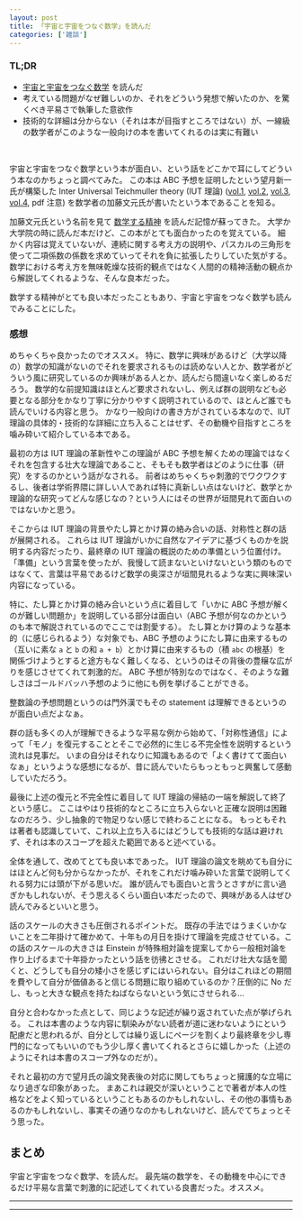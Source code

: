 ```yaml
---
layout: post
title: 「宇宙と宇宙をつなぐ数学」を読んだ
categories: ['雑談']
---
```



### TL;DR
- [宇宙と宇宙をつなぐ数学](https://www.kadokawa.co.jp/product/321802000140/) を読んだ
- 考えている問題がなぜ難しいのか、それをどういう発想で解いたのか、を驚くべき平易さで執筆した意欲作
- 技術的な詳細は分からない（それは本が目指すところではない）が、一線級の数学者がこのような一般向けの本を書いてくれるのは実に有難い
<br>

宇宙と宇宙をつなぐ数学という本が面白い、という話をどこかで耳にしてどういう本なのかちょっと調べてみた。
この本は ABC 予想を証明したという望月新一氏が構築した Inter Universal Teichmuller theory (IUT 理論) ([vol.1](http://www.kurims.kyoto-u.ac.jp/~motizuki/Inter-universal%20Teichmuller%20Theory%20I.pdf), [vol.2](http://www.kurims.kyoto-u.ac.jp/~motizuki/Inter-universal%20Teichmuller%20Theory%20II.pdf), [vol.3](http://www.kurims.kyoto-u.ac.jp/~motizuki/Inter-universal%20Teichmuller%20Theory%20III.pdf), [vol.4](http://www.kurims.kyoto-u.ac.jp/~motizuki/Inter-universal%20Teichmuller%20Theory%20IV.pdf), pdf 注意) を数学者の加藤文元氏が書いたという本であることを知る。

加藤文元氏という名前を見て [数学する精神](http://www.chuko.co.jp/shinsho/2007/09/101912.html) を読んだ記憶が蘇ってきた。
大学か大学院の時に読んだ本だけど、この本がとても面白かったのを覚えている。
細かく内容は覚えていないが、連続に関する考え方の説明や、パスカルの三角形を使って二項係数の係数を求めていってそれを負に拡張したりしていた気がする。
数学における考え方を無味乾燥な技術的観点ではなく人間的の精神活動の観点から解説してくれるような、そんな良本だった。

数学する精神がとても良い本だったこともあり、宇宙と宇宙をつなぐ数学も読んでみることにした。


### 感想
めちゃくちゃ良かったのでオススメ。
特に、数学に興味があるけど（大学以降の）数学の知識がないのでそれを要求されるものは読めない人とか、数学者がどういう風に研究しているのか興味がある人とか、読んだら間違いなく楽しめるだろう。
数学的な前提知識はほとんど要求されないし、例えば群の説明なども必要となる部分をかなり丁寧に分かりやすく説明されているので、ほとんど誰でも読んでいける内容と思う。
かなり一般向けの書き方がされている本なので、IUT 理論の具体的・技術的な詳細に立ち入ることはせず、その動機や目指すところを噛み砕いて紹介している本である。

最初の方は IUT 理論の革新性やこの理論が ABC 予想を解くための理論ではなくそれを包含する壮大な理論であること、そもそも数学者はどのように仕事（研究）をするのかという話がなされる。
前者はめちゃくちゃ刺激的でワクワクするし、後者は学術界隈に詳しい人であれば特に真新しい点はないけど、数学とか理論的な研究ってどんな感じなの？という人にはその世界が垣間見れて面白いのではないかと思う。

そこからは IUT 理論の背景やたし算とかけ算の絡み合いの話、対称性と群の話が展開される。
これらは IUT 理論がいかに自然なアイデアに基づくものかを説明する内容だったり、最終章の IUT 理論の概説のための準備という位置付け。
「準備」という言葉を使ったが、我慢して読まないといけないという類のものではなくて、言葉は平易であるけど数学の奥深さが垣間見れるような実に興味深い内容になっている。

特に、たし算とかけ算の絡み合いという点に着目して「いかに ABC 予想が解くのが難しい問題か」を説明している部分は面白い（ABC 予想が何なのかというのも本で解説されているのでここでは割愛する）。
たし算とかけ算のような基本的（に感じられるよう）な対象でも、ABC 予想のようにたし算に由来するもの（互いに素な `a` と `b` の和 `a + b`）とかけ算に由来するもの（積 `abc` の根基）を関係づけようとすると途方もなく難しくなる、というのはその背後の豊穣な広がりを感じさせてくれて刺激的だ。
ABC 予想が特別なのではなく、そのような難しさはゴールドバッハ予想のように他にも例を挙げることができる。

整数論の予想問題というのは門外漢でもその statement は理解できるというのが面白い点だよなぁ。

群の話も多くの人が理解できるような平易な例から始めて、「対称性通信」によって「モノ」を復元することとそこで必然的に生じる不完全性を説明するという流れは見事だ。
いまの自分はそれなりに知識もあるので「よく書けてて面白いなぁ」というような感想になるが、昔に読んでいたらもっともっと興奮して感動していただろう。

最後に上述の復元と不完全性に着目して IUT 理論の帰結の一端を解説して終了という感じ。
ここはやはり技術的なところに立ち入らないと正確な説明は困難なのだろう、少し抽象的で物足りない感じで終わることになる。
もっともそれは著者も認識していて、これ以上立ち入るにはどうしても技術的な話は避けれず、それは本のスコープを超えた範囲であると述べている。

全体を通して、改めてとても良い本であった。
IUT 理論の論文を眺めても自分にはほとんど何も分からなかったが、それをこれだけ噛み砕いた言葉で説明してくれる努力には頭が下がる思いだ。
誰が読んでも面白いと言うとさすがに言い過ぎかもしれないが、そう思えるくらい面白い本だったので、興味がある人はぜひ読んでみるといいと思う。

話のスケールの大きさも圧倒されるポイントだ。
既存の手法ではうまくいかないことを二年掛けて確かめて、十年もの月日を掛けて理論を完成させている。この話のスケールの大きさは Einstein が特殊相対論を提案してから一般相対論を作り上げるまで十年掛かったという話を彷彿とさせる。
これだけ壮大な話を聞くと、どうしても自分の矮小さを感じずにはいられない。自分はこれほどの期間を費やして自分が価値あると信じる問題に取り組めているのか？圧倒的に No だし、もっと大きな観点を持たねばならないという気にさせられる...

自分と合わなかった点として、同じような記述が繰り返されていた点が挙げられる。
これは本書のような内容に馴染みがない読者が道に迷わないようにという配慮だと思われるが、自分としては繰り返しにページを割くより最終章を少し専門的になってもいいのでもう少し厚く書いてくれるとさらに嬉しかった（上述のようにそれは本書のスコープ外なのだが）。

それと最初の方で望月氏の論文発表後の対応に関してもちょっと擁護的な立場になり過ぎな印象があった。
まあこれは親交が深いということで著者が本人の性格などをよく知っているということもあるのかもしれないし、その他の事情もあるのかもしれないし、事実その通りなのかもしれないけど、読んでてちょっとそう思った。


## まとめ
宇宙と宇宙をつなぐ数学、を読んだ。
最先端の数学を、その動機を中心にできるだけ平易な言葉で刺激的に記述してくれている良書だった。オススメ。

---
---
<br>
